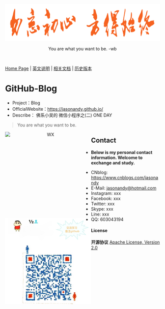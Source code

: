 <p align=center>
  <a href="https://github.com/Jasonandy/jasonandy.github.io.git">
    <img src="https://raw.githubusercontent.com/Jasonandy/Note-X/master/Media/gif/logo.gif" width="680" height="120" alt="Raspi-X" >
  </a>
</p>

<p align=center>
    You are what you want to be. -wb
</p>

<p align="center">
    <a href="https://github.com/Jasonandy/jasonandy.github.io.git"><img src="https://img.shields.io/badge/Build-Passing-green.svg?style=for-the-badge" alt=""></a>
    <a href="https://github.com/Jasonandy/jasonandy.github.io.git"><img src="https://img.shields.io/badge/Author-Jason-orange.svg?style=for-the-badge" alt=""></a>
    <a href="https://github.com/Jasonandy/jasonandy.github.io.git"><img src="https://img.shields.io/badge/Version-V1.0.0-blue.svg?style=for-the-badge" alt=""></a>
</p>

[Home Page](https://github.com/Jasonandy/jasonandy.github.io.git) | [英文说明](https://github.com/Jasonandy/jasonandy.github.io/blob/master/Media/docs/README-EN.md) | [相关文档](https://github.com/Jasonandy/andorid-X/blob/master/docs/) | [历史版本](https://github.com/Jasonandy/jasonandy.github.io.git)

# GitHub-Blog
* Project：Blog
* OfficialWebsite：https://jasonandy.github.io/
* Describe： 佛系小吴的 微信小程序之(二) ONE DAY


> You are what you want to be.

<p align="center">
    <img src="https://upload-images.jianshu.io/upload_images/7802425-43d79e8c6a2243a6.png?imageMogr2/auto-orient/strip%7CimageView2/2/w/1240" width="280" height="280" alt="WX" align="left" />
</p>

## Contact
- **Below is my personal contact information. Welcome to exchange and study.**
<p align="center">
    <img src="https://raw.githubusercontent.com/Jasonandy/Note-X/master/Media/contact/WXQRCode.jpg" width="280" height="280" alt="WX" align="left" />
</p>

- CNblog: https://www.cnblogs.com/jasonandy
- E-Mail: jasonandy@hotmail.com 
- Instagram: xxx
- Facebook: xxx
- Twitter: xxx 
- Skype: xxx
- Line: xxx
- QQ: 603043194

#### License
**开源协议** [Apache License, Version 2.0](http://www.apache.org/licenses/LICENSE-2.0.html)